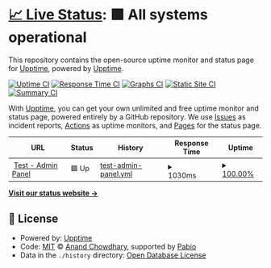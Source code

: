 # [📈 Live Status](https://llkevin1214.github.io): <!--live status--> **🟩 All systems operational**

This repository contains the open-source uptime monitor and status page for [Upptime](https://upptime.js.org), powered by [Upptime](https://github.com/upptime/upptime).

[![Uptime CI](https://github.com/upptime/upptime/workflows/Uptime%20CI/badge.svg)](https://github.com/upptime/upptime/actions?query=workflow%3A%22Uptime+CI%22)
[![Response Time CI](https://github.com/upptime/upptime/workflows/Response%20Time%20CI/badge.svg)](https://github.com/upptime/upptime/actions?query=workflow%3A%22Response+Time+CI%22)
[![Graphs CI](https://github.com/upptime/upptime/workflows/Graphs%20CI/badge.svg)](https://github.com/upptime/upptime/actions?query=workflow%3A%22Graphs+CI%22)
[![Static Site CI](https://github.com/upptime/upptime/workflows/Static%20Site%20CI/badge.svg)](https://github.com/upptime/upptime/actions?query=workflow%3A%22Static+Site+CI%22)
[![Summary CI](https://github.com/upptime/upptime/workflows/Summary%20CI/badge.svg)](https://github.com/upptime/upptime/actions?query=workflow%3A%22Summary+CI%22)

With [Upptime](https://upptime.js.org), you can get your own unlimited and free uptime monitor and status page, powered entirely by a GitHub repository. We use [Issues](https://github.com/upptime/upptime/issues) as incident reports, [Actions](https://github.com/upptime/upptime/actions) as uptime monitors, and [Pages](https://llkevin1214.github.io) for the status page.

<!--start: status pages-->
<!-- This summary is generated by Upptime (https://github.com/upptime/upptime) -->
<!-- Do not edit this manually, your changes will be overwritten -->
<!-- prettier-ignore -->
| URL | Status | History | Response Time | Uptime |
| --- | ------ | ------- | ------------- | ------ |
| <img alt="" src="https://icons.duckduckgo.com/ip3/test-frontend.grantit.io.ico" height="13"> [Test - Admin Panel](https://test-frontend.grantit.io/) | 🟩 Up | [test-admin-panel.yml](https://github.com/llkevin1214/upptime/commits/HEAD/history/test-admin-panel.yml) | <details><summary><img alt="Response time graph" src="./graphs/test-admin-panel/response-time-week.png" height="20"> 1030ms</summary><br><a href="https://llkevin1214.github.io/history/test-admin-panel"><img alt="Response time 1074" src="https://img.shields.io/endpoint?url=https%3A%2F%2Fraw.githubusercontent.com%2Fllkevin1214%2Fupptime%2FHEAD%2Fapi%2Ftest-admin-panel%2Fresponse-time.json"></a><br><a href="https://llkevin1214.github.io/history/test-admin-panel"><img alt="24-hour response time 1213" src="https://img.shields.io/endpoint?url=https%3A%2F%2Fraw.githubusercontent.com%2Fllkevin1214%2Fupptime%2FHEAD%2Fapi%2Ftest-admin-panel%2Fresponse-time-day.json"></a><br><a href="https://llkevin1214.github.io/history/test-admin-panel"><img alt="7-day response time 1030" src="https://img.shields.io/endpoint?url=https%3A%2F%2Fraw.githubusercontent.com%2Fllkevin1214%2Fupptime%2FHEAD%2Fapi%2Ftest-admin-panel%2Fresponse-time-week.json"></a><br><a href="https://llkevin1214.github.io/history/test-admin-panel"><img alt="30-day response time 1074" src="https://img.shields.io/endpoint?url=https%3A%2F%2Fraw.githubusercontent.com%2Fllkevin1214%2Fupptime%2FHEAD%2Fapi%2Ftest-admin-panel%2Fresponse-time-month.json"></a><br><a href="https://llkevin1214.github.io/history/test-admin-panel"><img alt="1-year response time 1074" src="https://img.shields.io/endpoint?url=https%3A%2F%2Fraw.githubusercontent.com%2Fllkevin1214%2Fupptime%2FHEAD%2Fapi%2Ftest-admin-panel%2Fresponse-time-year.json"></a></details> | <details><summary><a href="https://llkevin1214.github.io/history/test-admin-panel">100.00%</a></summary><a href="https://llkevin1214.github.io/history/test-admin-panel"><img alt="All-time uptime 100.00%" src="https://img.shields.io/endpoint?url=https%3A%2F%2Fraw.githubusercontent.com%2Fllkevin1214%2Fupptime%2FHEAD%2Fapi%2Ftest-admin-panel%2Fuptime.json"></a><br><a href="https://llkevin1214.github.io/history/test-admin-panel"><img alt="24-hour uptime 100.00%" src="https://img.shields.io/endpoint?url=https%3A%2F%2Fraw.githubusercontent.com%2Fllkevin1214%2Fupptime%2FHEAD%2Fapi%2Ftest-admin-panel%2Fuptime-day.json"></a><br><a href="https://llkevin1214.github.io/history/test-admin-panel"><img alt="7-day uptime 100.00%" src="https://img.shields.io/endpoint?url=https%3A%2F%2Fraw.githubusercontent.com%2Fllkevin1214%2Fupptime%2FHEAD%2Fapi%2Ftest-admin-panel%2Fuptime-week.json"></a><br><a href="https://llkevin1214.github.io/history/test-admin-panel"><img alt="30-day uptime 100.00%" src="https://img.shields.io/endpoint?url=https%3A%2F%2Fraw.githubusercontent.com%2Fllkevin1214%2Fupptime%2FHEAD%2Fapi%2Ftest-admin-panel%2Fuptime-month.json"></a><br><a href="https://llkevin1214.github.io/history/test-admin-panel"><img alt="1-year uptime 100.00%" src="https://img.shields.io/endpoint?url=https%3A%2F%2Fraw.githubusercontent.com%2Fllkevin1214%2Fupptime%2FHEAD%2Fapi%2Ftest-admin-panel%2Fuptime-year.json"></a></details>

<!--end: status pages-->

[**Visit our status website →**](https://llkevin1214.github.io)

## 📄 License

- Powered by: [Upptime](https://github.com/upptime/upptime)
- Code: [MIT](./LICENSE) © [Anand Chowdhary](https://anandchowdhary.com), supported by [Pabio](https://pabio.com)
- Data in the `./history` directory: [Open Database License](https://opendatacommons.org/licenses/odbl/1-0/)

